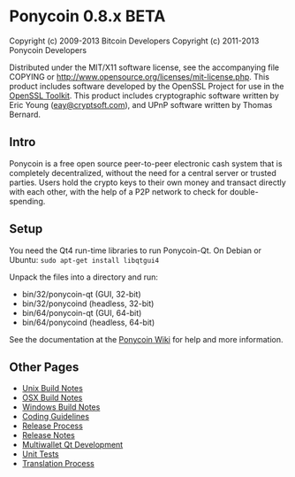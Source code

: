 Ponycoin 0.8.x BETA
====================

Copyright (c) 2009-2013 Bitcoin Developers
Copyright (c) 2011-2013 Ponycoin Developers

Distributed under the MIT/X11 software license, see the accompanying
file COPYING or http://www.opensource.org/licenses/mit-license.php.
This product includes software developed by the OpenSSL Project for use in the [OpenSSL Toolkit](http://www.openssl.org/). This product includes
cryptographic software written by Eric Young ([eay@cryptsoft.com](mailto:eay@cryptsoft.com)), and UPnP software written by Thomas Bernard.


Intro
---------------------
Ponycoin is a free open source peer-to-peer electronic cash system that is
completely decentralized, without the need for a central server or trusted
parties.  Users hold the crypto keys to their own money and transact directly
with each other, with the help of a P2P network to check for double-spending.


Setup
---------------------
You need the Qt4 run-time libraries to run Ponycoin-Qt. On Debian or Ubuntu:
	`sudo apt-get install libqtgui4`

Unpack the files into a directory and run:

- bin/32/ponycoin-qt (GUI, 32-bit)
- bin/32/ponycoind (headless, 32-bit)
- bin/64/ponycoin-qt (GUI, 64-bit)
- bin/64/ponycoind (headless, 64-bit)

See the documentation at the [Ponycoin Wiki](http://ponycoin.info)
for help and more information.


Other Pages
---------------------
- [Unix Build Notes](build-unix.md)
- [OSX Build Notes](build-osx.md)
- [Windows Build Notes](build-msw.md)
- [Coding Guidelines](coding.md)
- [Release Process](release-process.md)
- [Release Notes](release-notes.md)
- [Multiwallet Qt Development](multiwallet-qt.md)
- [Unit Tests](unit-tests.md)
- [Translation Process](translation_process.md)
